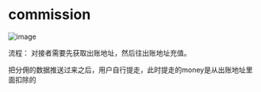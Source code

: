 # commission

![image](https://github.com/cocoyu001/commission/assets/136340527/05fda926-f69e-4182-adcc-01375290c768)

流程：
对接者需要先获取出账地址，然后往出账地址充值。

把分佣的数据推送过来之后，用户自行提走，此时提走的money是从出账地址里面扣除的

